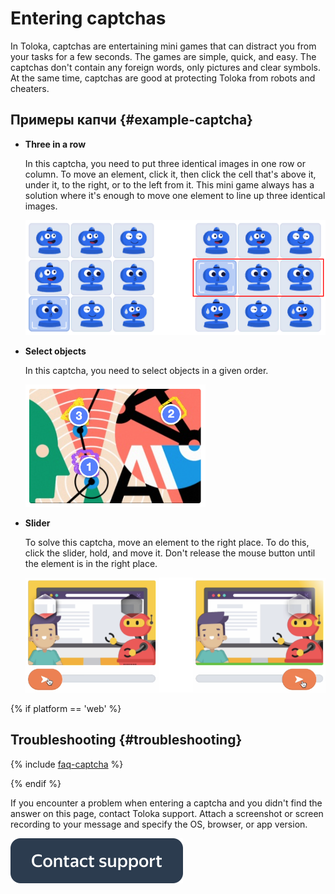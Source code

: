 # Entering captchas

In Toloka, captchas are entertaining mini games that can distract you from your tasks for a few seconds. The games are simple, quick, and easy. The captchas don&apos;t contain any foreign words, only pictures and clear symbols. At the same time, captchas are good at protecting Toloka from robots and cheaters.

## Примеры капчи {#example-captcha}

- **Three in a row**

  In this captcha, you need to put three identical images in one row or column. To move an element, click it, then click the cell that&apos;s above it, under it, to the right, or to the left from it. This mini game always has a solution where it&apos;s enough to move one element to line up three identical images.

  ![](assets/captcha/captcha-row.png)

- **Select objects**

  In this captcha, you need to select objects in a given order.

  ![](assets/captcha/captcha-series.png)

- **Slider**

  To solve this captcha, move an element to the right place. To do this, click the slider, hold, and move it. Don&apos;t release the mouse button until the element is in the right place.

  ![](assets/captcha/captcha-slider.png)

{% if platform == 'web' %}
## Troubleshooting {#troubleshooting}

{% include [faq-captcha](_includes/captcha.md) %}

{% endif %}

If you encounter a problem when entering a captcha and you didn&apos;t find the answer on this page, contact Toloka support. Attach a screenshot or screen recording to your message and specify the OS, browser, or app version.

[![](assets/buttons/contact-support.svg)](troubleshooting/troubleshooting.md#not_working_properly)

